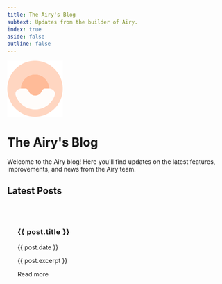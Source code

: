 ```yaml
---
title: The Airy's Blog
subtext: Updates from the builder of Airy.
index: true
aside: false
outline: false
---
```


<script setup>
import { data } from './index.data.ts'
import Author from './components/Author.vue' 
</script>

<style scoped lang='scss'>
  .vp-doc > div {
    > h1 {
      font-size: 3rem;
      line-height: 3.5rem;
      margin: 2rem 0;
      letter-spacing: 0.08rem;
    }

    section {
      margin: 2rem 0;
    }

    h2 {
      font-size: 2rem;
      line-height: 2.5rem;
      letter-spacing: 0.05rem;
      /* padding-top: 3rem; */
      border-top: none;
    }
  }

.header-anchor {
  visibility: hidden;
}

ul.articles {
    list-style: none;

    > li {
        > article {
            padding: 2rem 0;

            h1.post-title {
              letter-spacing: 0.04rem;
              a {
                text-decoration: none;
              }
            }

        }
    }
    > li:not(:last-child) {
        border-bottom: 1px solid #7d7d7d;

        > article {
            padding-bottom: 3rem;
        }
    }
}  
</style>

<img src="./Logo.svg" width="128" />

# The Airy's Blog

Welcome to the Airy blog! Here you'll find updates on the latest features, improvements, and news from the Airy team.

<section class="latest-posts">

## Latest Posts

<ul class="articles">
  <li v-for="post in data" :key="post.id">
    <article>
      <h1 class="post-title"><a :href="post.path">{{ post.title }}</a></h1>
      <p class="post-date">{{ post.date }}</p>
      <div class="post-authors">
          <Author v-for="author in post.authors" :avatar="author.avatar" :name="author.name"/>
      </div>
      <p>{{ post.excerpt }}</p>
      <a :href="post.path">Read more</a>
    </article>
  </li>
</ul>

</section>
